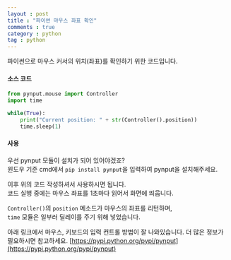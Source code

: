 ```yaml
---
layout : post
title : "파이썬 마우스 좌표 확인"
comments : true
category : python
tag : python
---
```




파이썬으로 마우스 커서의 위치(좌표)를 확인하기 위한 코드입니다.

#### **소스 코드**
```python
from pynput.mouse import Controller
import time

while(True):
    print("Current position: " + str(Controller().position))
    time.sleep(1)
```


#### **사용**
우선 pynput 모듈이 설치가 되어 있어야겠죠?  
윈도우 기준 cmd에서 `pip install pynput`을 입력하여 pynput을 설치해주세요.

이후 위의 코드 작성하셔서 사용하시면 됩니다.  
코드 실행 중에는 마우스 좌표를 1초마다 읽어서 화면에 띄웁니다.  


`Controller()`의 `position` 메소드가 마우스의 좌표를 리턴하며,  
`time` 모듈은 일부러 딜레이를 주기 위해 넣었습니다.



아래 링크에서 마우스, 키보드의 입력 컨트롤 방법이 잘 나와있습니다.
더 많은 정보가 필요하시면 참고하세요.
[https://pypi.python.org/pypi/pynput](https://pypi.python.org/pypi/pynput)
